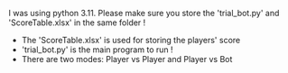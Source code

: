 I was using python 3.11.
Please make sure you store the 'trial_bot.py' and 'ScoreTable.xlsx' in the same folder !
- The 'ScoreTable.xlsx' is used for storing the players' score
- 'trial_bot.py' is the main program to run !
- There are two modes: Player vs Player and Player vs Bot
